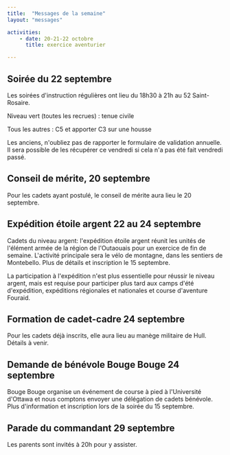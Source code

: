 ```yaml
---
title:  "Messages de la semaine"
layout: "messages"

activities: 
    - date: 20-21-22 octobre
      title: exercice aventurier

---
```

 
## Soirée du 22 septembre 
 
Les soirées d'instruction régulières ont lieu du 18h30 à 21h au 52 Saint-Rosaire.

Niveau vert (toutes les recrues) : tenue civile

Tous les autres : C5 et apporter C3 sur une housse
 
Les anciens, n'oubliez pas de rapporter le formulaire de validation annuelle. Il sera possible de les récupérer ce vendredi si cela n'a pas été fait vendredi passé.

## Conseil de mérite, 20 septembre

Pour les cadets ayant postulé, le conseil de mérite aura lieu le 20 septembre.

## Expédition étoile argent 22 au 24 septembre
 
Cadets du niveau argent: l'expédition étoile argent réunit les unités de l'élément armée de la région de l'Outaouais pour un exercice de fin de semaine. L'activité principale sera le vélo de montagne, dans les sentiers de Montebello. Plus de détails et inscription le 15 septembre.

La participation à l'expédition n'est plus essentielle pour réussir le niveau argent, mais est requise pour participer plus tard aux camps d'été d'expédition, expéditions régionales et nationales et course d'aventure Fouraid.

## Formation de cadet-cadre 24 septembre 

Pour les cadets déjà inscrits, elle aura lieu au manège militaire de Hull. Détails à venir.

## Demande de bénévole Bouge Bouge 24 septembre

Bouge Bouge organise un événement de course à pied à l'Université d'Ottawa et nous comptons envoyer une délégation de cadets bénévole. Plus d'information et inscription lors de la soirée du 15 septembre.

## Parade du commandant 29 septembre

Les parents sont invités à 20h pour y assister.
 




 
